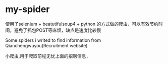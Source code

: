 # my-spider
使用了selenium + beatutifulsoup4 + python 的方式做的爬虫，可以有效节约时间，避免了抓包POST等麻烦，缺点是速度比较慢

Some spiders i writed to find information from Qianchengwuyou(Recruitment website)

小爬虫,用于爬取前程无忧上面的招聘信息，


